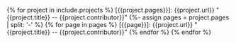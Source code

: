 
{% for project in include.projects %}
[{{project.pages}}]: {{project.url}} "{{project.title}} -- {{project.contributor}}"
{%- assign pages = project.pages | split: '-' %}
{% for page in pages %}
[{{page}}]: {{project.url}} "{{project.title}} -- {{project.contributor}}"
{% endfor %}
{% endfor %}
